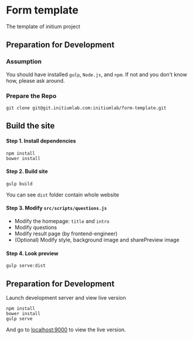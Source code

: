 Form template
==============
The template of initium project

Preparation for Development
---------------------------
### Assumption
You should have installed `gulp`, `Node.js`, and `npm`.
If not and you don't know how, please ask around.

### Prepare the Repo

```
git clone git@git.initiumlab.com:initiumlab/form-template.git
```

Build the site
---------------------------
#### Step 1. Install dependencies

```
npm install
bower install
```

#### Step 2. Build site

```
gulp build
```

You can see `dist` folder contain whole website

#### Step 3. Modify `src/scripts/questions.js`
* Modify the homepage: `title` and `intro`
* Modify questions
* Modify result page (by frontend-engineer)
* (Optional) Modify style, background image and sharePreview image

#### Step 4. Look preview

```
gulp serve:dist
```

Preparation for Development
---------------------------

Launch development server and view live version
```
npm install
bower install
gulp serve
```
And go to <localhost:9000> to view the live version.

